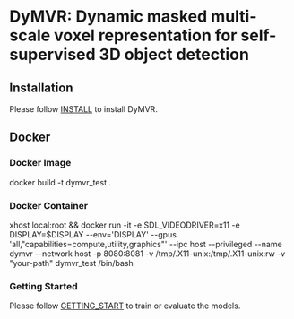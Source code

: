 # DyMVR: Dynamic masked multi-scale voxel representation for self-supervised 3D object detection

## Installation

Please follow [INSTALL](docs/INSTALL.md) to install DyMVR.

## Docker

### Docker Image
docker build -t dymvr_test .

### Docker Container
xhost local:root && docker run -it -e SDL_VIDEODRIVER=x11 -e DISPLAY=$DISPLAY --env='DISPLAY' --gpus 'all,"capabilities=compute,utility,graphics"' --ipc host --privileged --name dymvr --network host -p 8080:8081 -v /tmp/.X11-unix:/tmp/.X11-unix:rw -v "your-path" dymvr_test /bin/bash

### Getting Started

Please follow [GETTING_START](docs/GETTING_STARTED.md) to train or evaluate the models.
